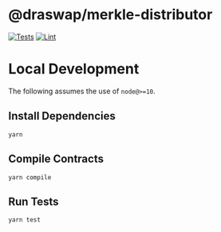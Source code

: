 # @draswap/merkle-distributor

[![Tests](https://github.com/Draswap/merkle-distributor/workflows/Tests/badge.svg)](https://github.com/Draswap/merkle-distributor/actions?query=workflow%3ATests)
[![Lint](https://github.com/Draswap/merkle-distributor/workflows/Lint/badge.svg)](https://github.com/Draswap/merkle-distributor/actions?query=workflow%3ALint)

# Local Development

The following assumes the use of `node@>=10`.

## Install Dependencies

`yarn`

## Compile Contracts

`yarn compile`

## Run Tests

`yarn test`
